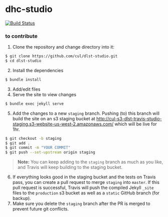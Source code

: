 # dhc-studio
[![Build Status](https://travis-ci.org/cul/dlst-studio.svg?branch=master)](https://travis-ci.org/cul/dlst-studio)

### to contribute

1. Clone the repository and change directory into it:
```sh
$ git clone https://github.com/cul/dlst-studio.git
$ cd dlst-studio
```
2. Install the dependencies
```sh
$ bundle install
```
3. Add/edit files
4. Serve the site to view changes
```sh
$ bundle exec jekyll serve
```
5. Add the changes to a new `staging` branch. Pushing (to) this branch will build the site on an s3 staging bucket at <http://cul-s3-dlst-travis-studio-staging.s3-website-us-west-2.amazonaws.com/> which will be live for 1hr.
```sh
$ git checkout -b staging
$ git add .
$ git commit -m "YOUR COMMIT"
$ git push --set-upstream origin staging
```
> __Note:__ You can keep adding to the `staging` branch as much as you like, and Travis will keep building to the staging bucket.

6. If everything looks good in the staging bucket and the tests on Travis pass, you can create a pull request to merge `staging` into `master`. If this pull request is successful, Travis will push the compiled Jekyll `_site` files to the `production` s3 bucket as well as a `static` GitHub branch (for backup).
7. Make sure you delete the `staging` branch after the PR is merged to prevent future git conflicts.

